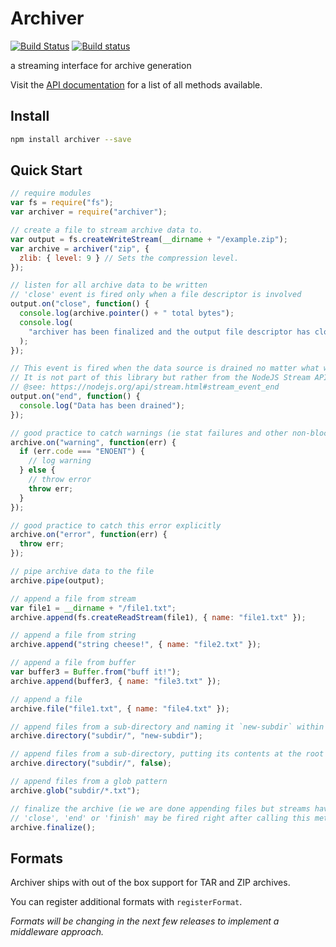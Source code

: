 # Archiver

[![Build Status](https://travis-ci.org/archiverjs/node-archiver.svg?branch=master)](https://travis-ci.org/archiverjs/node-archiver) [![Build status](https://ci.appveyor.com/api/projects/status/38kqu3yp159nodxe/branch/master?svg=true)](https://ci.appveyor.com/project/ctalkington/node-archiver/branch/master)

a streaming interface for archive generation

Visit the [API documentation](http://archiverjs.com/docs) for a list of all methods available.

## Install

```bash
npm install archiver --save
```

## Quick Start

```js
// require modules
var fs = require("fs");
var archiver = require("archiver");

// create a file to stream archive data to.
var output = fs.createWriteStream(__dirname + "/example.zip");
var archive = archiver("zip", {
  zlib: { level: 9 } // Sets the compression level.
});

// listen for all archive data to be written
// 'close' event is fired only when a file descriptor is involved
output.on("close", function() {
  console.log(archive.pointer() + " total bytes");
  console.log(
    "archiver has been finalized and the output file descriptor has closed."
  );
});

// This event is fired when the data source is drained no matter what was the data source.
// It is not part of this library but rather from the NodeJS Stream API.
// @see: https://nodejs.org/api/stream.html#stream_event_end
output.on("end", function() {
  console.log("Data has been drained");
});

// good practice to catch warnings (ie stat failures and other non-blocking errors)
archive.on("warning", function(err) {
  if (err.code === "ENOENT") {
    // log warning
  } else {
    // throw error
    throw err;
  }
});

// good practice to catch this error explicitly
archive.on("error", function(err) {
  throw err;
});

// pipe archive data to the file
archive.pipe(output);

// append a file from stream
var file1 = __dirname + "/file1.txt";
archive.append(fs.createReadStream(file1), { name: "file1.txt" });

// append a file from string
archive.append("string cheese!", { name: "file2.txt" });

// append a file from buffer
var buffer3 = Buffer.from("buff it!");
archive.append(buffer3, { name: "file3.txt" });

// append a file
archive.file("file1.txt", { name: "file4.txt" });

// append files from a sub-directory and naming it `new-subdir` within the archive
archive.directory("subdir/", "new-subdir");

// append files from a sub-directory, putting its contents at the root of archive
archive.directory("subdir/", false);

// append files from a glob pattern
archive.glob("subdir/*.txt");

// finalize the archive (ie we are done appending files but streams have to finish yet)
// 'close', 'end' or 'finish' may be fired right after calling this method so register to them beforehand
archive.finalize();
```

## Formats

Archiver ships with out of the box support for TAR and ZIP archives.

You can register additional formats with `registerFormat`.

_Formats will be changing in the next few releases to implement a middleware approach._

